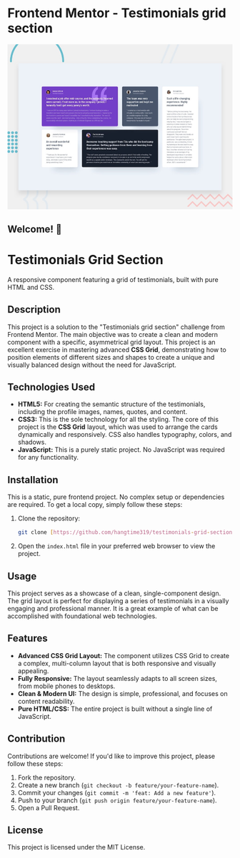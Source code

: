 # Frontend Mentor - Testimonials grid section

![Design preview for the Testimonials grid section coding challenge](./design/desktop-preview.jpg)

## Welcome! 👋

# Testimonials Grid Section

A responsive component featuring a grid of testimonials, built with pure HTML and CSS.

## Description

This project is a solution to the "Testimonials grid section" challenge from Frontend Mentor. The main objective was to create a clean and modern component with a specific, asymmetrical grid layout. This project is an excellent exercise in mastering advanced **CSS Grid**, demonstrating how to position elements of different sizes and shapes to create a unique and visually balanced design without the need for JavaScript.

## Technologies Used

* **HTML5:** For creating the semantic structure of the testimonials, including the profile images, names, quotes, and content.
* **CSS3:** This is the sole technology for all the styling. The core of this project is the **CSS Grid** layout, which was used to arrange the cards dynamically and responsively. CSS also handles typography, colors, and shadows.
* **JavaScript:** This is a purely static project. No JavaScript was required for any functionality.

## Installation

This is a static, pure frontend project. No complex setup or dependencies are required. To get a local copy, simply follow these steps:

1.  Clone the repository:
    ```bash
    git clone [https://github.com/hangtime319/testimonials-grid-section.git](https://github.com/hangtime319/testimonials-grid-section.git)
    ```
2.  Open the `index.html` file in your preferred web browser to view the project.

## Usage

This project serves as a showcase of a clean, single-component design. The grid layout is perfect for displaying a series of testimonials in a visually engaging and professional manner. It is a great example of what can be accomplished with foundational web technologies.

## Features

* **Advanced CSS Grid Layout:** The component utilizes CSS Grid to create a complex, multi-column layout that is both responsive and visually appealing.
* **Fully Responsive:** The layout seamlessly adapts to all screen sizes, from mobile phones to desktops.
* **Clean & Modern UI:** The design is simple, professional, and focuses on content readability.
* **Pure HTML/CSS:** The entire project is built without a single line of JavaScript.

## Contribution

Contributions are welcome! If you'd like to improve this project, please follow these steps:

1.  Fork the repository.
2.  Create a new branch (`git checkout -b feature/your-feature-name`).
3.  Commit your changes (`git commit -m 'feat: Add a new feature'`).
4.  Push to your branch (`git push origin feature/your-feature-name`).
5.  Open a Pull Request.

## License

This project is licensed under the MIT License.
